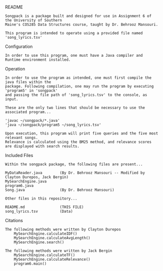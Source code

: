 README
    
    Songpack is a package built and designed for use in Assignment 6 of the University of Southern
    Maine's COS285 Data Structures course, taught by Dr. Behrooz Mansouri.

    This program is intended to operate using a provided file named 'song_lyrics.tsv'

Configuration
    
    In order to use this program, one must have a Java compiler and Runtime environment installed.

Operation
    
    In order to use the program as intended, one must first compile the java files within the
    package. Following compilation, one may run the program by executing 'program5' in 'songpack'
    and passing the file path of 'song_lyrics.tsv' to the console, as input.

    These are the only two lines that should be necessary to use the associated program...

    'javac ~/songpack/*.java'
    'java ~/songpack/program5 ~/song_lyrics.tsv'

    Upon execution, this program will print five queries and the five most relevant songs.
    Relevance is calculated using the BM25 method, and relevance scores are displayed with search results.

Included Files
    
    Within the songpack package, the following files are present...

    MyDataReader.java        (By Dr. Behrooz Mansouri -- Modified by Clayton Durepos, Jack Bergin)
    MySearchEngine.java
    program6.java
    Song.java                (By Dr. Behrooz Mansouri)

    Other files in this repository...
    
    README.md                (THIS FILE)
    song_lyrics.tsv          (Data)

Citations
    
    The following methods were written by Clayton Durepos
        MySearchEngine.calculateIDF()
        MySearchEngine.calculateAvgLength()
        MySearchEngine.search()

    The following methods were written by Jack Bergin
        MySearchEngine.calculateTF()
        MySearchEngine.calculateRelevance()
        program6.main()